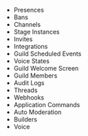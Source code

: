 -   Presences
-   Bans
-   Channels
-   Stage Instances
-   Invites
-   Integrations
-   Guild Scheduled Events
-   Voice States
-   Guild Welcome Screen
-   Guild Members
-   Audit Logs
-   Threads
-   Webhooks
-   Application Commands
-   Auto Moderation
-   Builders
-   Voice
